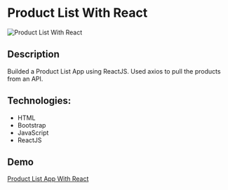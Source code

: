 # Product List With React

![Product List With React](./product-list-react.gif)

## Description

Builded a Product List App using ReactJS. Used axios to pull the products from an API.

## Technologies:

- HTML
- Bootstrap
- JavaScript
- ReactJS

## Demo

[Product List App With React](https://product-list-ecru.vercel.app/)
